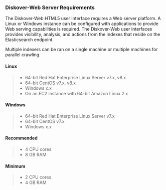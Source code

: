 ### Diskover-Web Server Requirements

The Diskover-Web HTML5 user interface requires a Web server platform. A Linux or Windows instance can be configured with applications to provide Web serving capabilities is required. The Diskover-Web user interfaces provides visibility, analysis, and actions from the indexes that reside on the Elasticsearch endpoint.

Multiple indexers can be ran on a single machine or multiple machines for parallel crawling.

#### Linux

>- 64-bit Red Hat Enterprise Linux Server v7.x, v8.x
>- 64-bit CentOS v7.x, v8.x
>- Windows x.x
>- On an EC2 instance with 64-bit Amazon Linux 2.x

#### Windows

>- 64-bit Red Hat Enterprise Linux Server v7.x
>- 64-bit CentOS v7.x
>- Windows x.x

#### Recommended

>- 4 CPU cores
>- 8 GB RAM

#### Minimum

>- 2 CPU cores
>- 4 GB RAM
